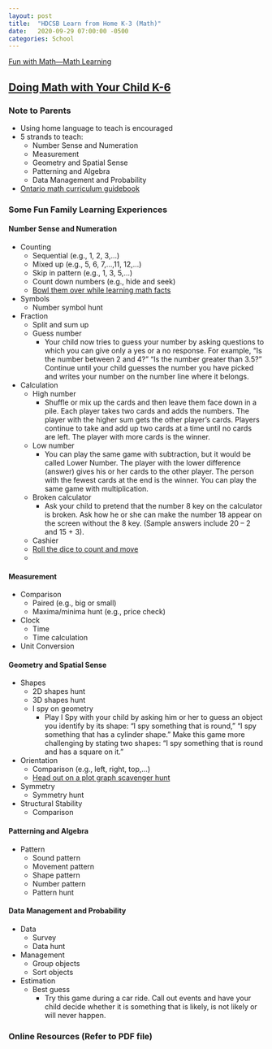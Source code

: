 ```yaml
---
layout: post
title:  "HDCSB Learn from Home K-3 (Math)"
date:   2020-09-29 07:00:00 -0500
categories: School
---
```


[Fun with Math—Math Learning](https://elem.hcdsb.org/wp-content/uploads/2020/03/Elem-Celebrating-the-Gift-of-Our-Families.pdf)

## [Doing Math with Your Child K-6](http://www.edu.gov.on.ca/eng/literacynumeracy/parentGuideNumEn.pdf)

### Note to Parents

* Using home language to teach is encouraged
* 5 strands to teach:
  * Number Sense and Numeration
  * Measurement
  * Geometry and Spatial Sense
  * Patterning and Algebra
  * Data Management and Probability
* [Ontario math curriculum guidebook](http://edu.gov.on.ca/eng/curriculum/elementary/math18curr.pdf)

### Some Fun Family Learning Experiences

#### Number Sense and Numeration

* Counting
  * Sequential (e.g., 1, 2, 3,...)
  * Mixed up (e.g., 5, 6, 7,...,11, 12,...)
  * Skip in pattern (e.g., 1, 3, 5,...)
  * Count down numbers (e.g., hide and seek)
  * [Bowl them over while learning math facts](https://www.weareteachers.com/active-math-games/)
* Symbols
  * Number symbol hunt
* Fraction
  * Split and sum up
  * Guess number
    * Your child now tries to guess your number by asking questions to which you can give only a yes or a no response. For example, “Is the number between 2 and 4?” “Is the number greater than 3.5?” Continue until your child guesses the number you have picked and writes your number on the number line where it belongs.
* Calculation
  * High number
    * Shuffle or mix up the cards and then leave them face down in a pile. Each player takes two cards and adds the numbers. The player with the higher sum gets the other player’s cards. Players continue to take and add up two cards at a time until no cards are left. The player with more cards is the winner.
  * Low number
    * You can play the same game with subtraction, but it would be called Lower Number. The player with the lower difference (answer) gives his or her cards to the other player. The person with the fewest cards at the end is the winner. You can play the same game with multiplication.
  * Broken calculator
    * Ask your child to pretend that the number 8 key on the calculator is broken. Ask how he or she can make the number 18 appear on the screen without the 8 key. (Sample answers include 20 – 2 and 15 + 3).
  * Cashier
  * [Roll the dice to count and move](https://www.weareteachers.com/active-math-games/)
  * 

#### Measurement

* Comparison
  * Paired (e.g., big or small)
  * Maxima/minima hunt (e.g., price check)
* Clock
  * Time
  * Time calculation
* Unit Conversion

#### Geometry and Spatial Sense

* Shapes
  * 2D shapes hunt
  * 3D shapes hunt
  * I spy on geometry
    * Play I Spy with your child by asking him or her to guess an object you identify by its shape: “I spy something that is round,” “I spy something that has a cylinder shape.” Make this game more challenging by stating two shapes: “I spy something that is round and has a square on it.”
* Orientation
  * Comparison (e.g., left, right, top,...)
  * [Head out on a plot graph scavenger hunt](https://www.weareteachers.com/active-math-games/)
* Symmetry
  * Symmetry hunt
* Structural Stability
  * Comparison

#### Patterning and Algebra

* Pattern
  * Sound pattern
  * Movement pattern
  * Shape pattern
  * Number pattern
  * Pattern hunt

#### Data Management and Probability

* Data
  * Survey
  * Data hunt
* Management
  * Group objects
  * Sort objects
* Estimation
  * Best guess
    * Try this game during a car ride. Call out events and have your child decide whether it is something that is likely, is not likely or will never happen.

### Online Resources (Refer to PDF file)
